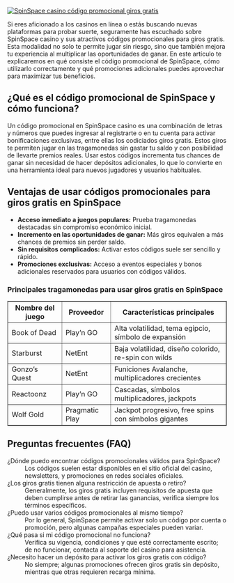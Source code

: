 [![SpinSpace casino código promocional giros gratis](https://123-caf.pages.dev/gitsignup.png)](https://vrmoo.ru/Bt82HjjY)

<div> <p>Si eres aficionado a los casinos en línea o estás buscando nuevas plataformas para probar suerte, seguramente has escuchado sobre SpinSpace casino y sus atractivos códigos promocionales para giros gratis. Esta modalidad no solo te permite jugar sin riesgo, sino que también mejora tu experiencia al multiplicar las oportunidades de ganar. En este artículo te explicaremos en qué consiste el código promocional de SpinSpace, cómo utilizarlo correctamente y qué promociones adicionales puedes aprovechar para maximizar tus beneficios.</p>  <h2>¿Qué es el código promocional de SpinSpace y cómo funciona?</h2> <p>Un código promocional en SpinSpace casino es una combinación de letras y números que puedes ingresar al registrarte o en tu cuenta para activar bonificaciones exclusivas, entre ellas los codiciados giros gratis. Estos giros te permiten jugar en las tragamonedas sin gastar tu saldo y con posibilidad de llevarte premios reales. Usar estos códigos incrementa tus chances de ganar sin necesidad de hacer depósitos adicionales, lo que lo convierte en una herramienta ideal para nuevos jugadores y usuarios habituales.</p>  <h2>Ventajas de usar códigos promocionales para giros gratis en SpinSpace</h2> <ul> <li><strong>Acceso inmediato a juegos populares:</strong> Prueba tragamonedas destacadas sin compromiso económico inicial.</li> <li><strong>Incremento en las oportunidades de ganar:</strong> Más giros equivalen a más chances de premios sin perder saldo.</li> <li><strong>Sin requisitos complicados:</strong> Activar estos códigos suele ser sencillo y rápido.</li> <li><strong>Promociones exclusivas:</strong> Acceso a eventos especiales y bonos adicionales reservados para usuarios con códigos válidos.</li> </ul>  <h3>Principales tragamonedas para usar giros gratis en SpinSpace</h3> <table border="1" cellpadding="5" cellspacing="0"> <thead> <tr> <th>Nombre del juego</th> <th>Proveedor</th> <th>Características principales</th> </tr> </thead> <tbody> <tr> <td>Book of Dead</td> <td>Play’n GO</td> <td>Alta volatilidad, tema egipcio, símbolo de expansión</td> </tr> <tr> <td>Starburst</td> <td>NetEnt</td> <td>Baja volatilidad, diseño colorido, re-spin con wilds</td> </tr> <tr> <td>Gonzo’s Quest</td> <td>NetEnt</td> <td>Funiciones Avalanche, multiplicadores crecientes</td> </tr> <tr> <td>Reactoonz</td> <td>Play’n GO</td> <td>Cascadas, símbolos multiplicadores, jackpots</td> </tr> <tr> <td>Wolf Gold</td> <td>Pragmatic Play</td> <td>Jackpot progresivo, free spins con símbolos gigantes</td> </tr> </tbody> </table>  <h2>Preguntas frecuentes (FAQ)</h2> <dl> <dt>¿Dónde puedo encontrar códigos promocionales válidos para SpinSpace?</dt> <dd>Los códigos suelen estar disponibles en el sitio oficial del casino, newsletters, y promociones en redes sociales oficiales.</dd>  <dt>¿Los giros gratis tienen alguna restricción de apuesta o retiro?</dt> <dd>Generalmente, los giros gratis incluyen requisitos de apuesta que deben cumplirse antes de retirar las ganancias, verifica siempre los términos específicos.</dd>  <dt>¿Puedo usar varios códigos promocionales al mismo tiempo?</dt> <dd>Por lo general, SpinSpace permite activar solo un código por cuenta o promoción, pero algunas campañas especiales pueden variar.</dd>  <dt>¿Qué pasa si mi código promocional no funciona?</dt> <dd>Verifica su vigencia, condiciones y que esté correctamente escrito; de no funcionar, contacta al soporte del casino para asistencia.</dd>  <dt>¿Necesito hacer un depósito para activar los giros gratis con código?</dt> <dd>No siempre; algunas promociones ofrecen giros gratis sin depósito, mientras que otras requieren recarga mínima.</dd> </dl> </div>